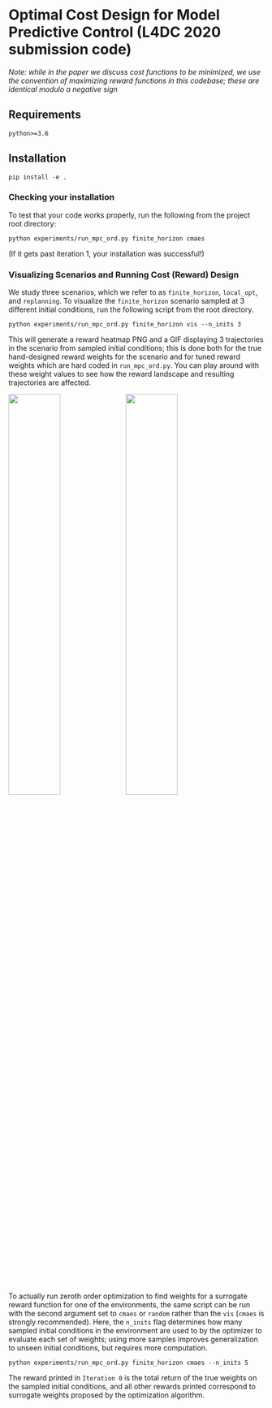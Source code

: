 # Optimal Cost Design for Model Predictive Control (L4DC 2020 submission code)

_Note: while in the paper we discuss cost functions to be minimized, we use the convention of maximizing reward functions in this codebase; these are identical modulo a negative sign_

## Requirements
```
python>=3.6
```

## Installation

```
pip install -e .
```

### Checking your installation
To test that your code works properly, run the following from the project root directory:
```
python experiments/run_mpc_ord.py finite_horizon cmaes
```
(If it gets past iteration 1, your installation was successful!)

### Visualizing Scenarios and Running Cost (Reward) Design 

We study three scenarios, which we refer to as `finite_horizon`, `local_opt`, and `replanning`. To visualize the `finite_horizon` scenario sampled at 3 different initial conditions, run the following script from the root directory. 

```
python experiments/run_mpc_ord.py finite_horizon vis --n_inits 3
```

This will generate a reward heatmap PNG and a GIF displaying 3 trajectories in the scenario from sampled initial conditions; this is done both for the true hand-designed reward weights for the scenario and for tuned reward weights which are hard coded in `run_mpc_ord.py`. You can play around with these weight values to see how the reward landscape and resulting trajectories are affected.
<p float="left">
<img src="https://raw.githubusercontent.com/avikj/L4DC-MPC-OCD/master/finite_horizon_true_weights.gif" width="45%" padding="left:30px;bottom:30px;"/>
<img src="https://raw.githubusercontent.com/avikj/L4DC-MPC-OCD/master/finite_horizon_true_weights_heatmap.png" width="45%" />
</p>


To actually run zeroth order optimization to find weights for a surrogate reward function for one of the environments, the same script can be run with the second argument set to `cmaes` or `random` rather than the `vis` (`cmaes` is strongly recommended). Here, the `n_inits` flag determines how many sampled initial conditions in the environment are used to by the optimizer to evaluate each set of weights; using more samples improves generalization to unseen initial conditions, but requires more computation.

```
python experiments/run_mpc_ord.py finite_horizon cmaes --n_inits 5
```

The reward printed in `Iteration 0` is the total return of the true weights on the sampled initial conditions, and all other rewards printed correspond to surrogate weights proposed by the optimization algorithm.
